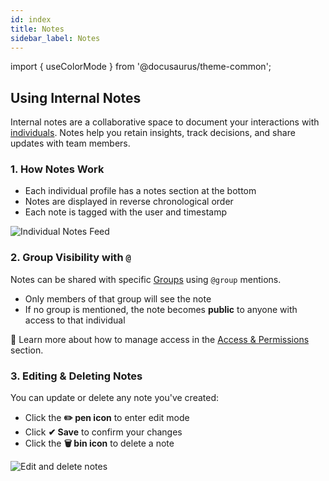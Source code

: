 ```yaml
---
id: index
title: Notes
sidebar_label: Notes
---
```


import { useColorMode } from '@docusaurus/theme-common';

<div class="p-6 bg-white rounded-lg shadow-sm space-y-6">

  <h2 class="h2 text-accent-secondary">Using Internal Notes</h2>

  <p class="body text-gray-dark">
    Internal notes are a collaborative space to document your interactions with <a href="/individuals" class="text-accent-secondary underline">individuals</a>. Notes help you retain insights, track decisions, and share updates with team members.
  </p>

  ### 1. How Notes Work

  <ul class="list-disc pl-6 body">
    <li>Each individual profile has a notes section at the bottom</li>
    <li>Notes are displayed in reverse chronological order</li>
    <li>Each note is tagged with the user and timestamp</li>
  </ul>

  <div style={{ textAlign: 'center' }}>
    <img
      src="/img/notes-list-preview.png"
      alt="Individual Notes Feed"
      style={{
        borderRadius: '0.5rem',
        boxShadow: '0 0 10px rgba(0,0,0,0.05)',
        maxWidth: '100%',
        marginTop: '1rem'
      }}
    />
  </div>

  ### 2. Group Visibility with <code>@</code>

  <p class="body">
    Notes can be shared with specific <a href="/groups" class="text-accent-secondary underline">Groups</a> using <code>@group</code> mentions.
  </p>

  <ul class="list-disc pl-6 body">
    <li>Only members of that group will see the note</li>
    <li>If no group is mentioned, the note becomes <strong>public</strong> to anyone with access to that individual</li>
  </ul>

  <div class="mt-4 text-sm bg-gray-light p-4 rounded text-gray-dark">
    👥 Learn more about how to manage access in the <a href="/access-permissions" class="text-accent-secondary underline">Access & Permissions</a> section.
  </div>

  ### 3. Editing & Deleting Notes

  <p class="body">
    You can update or delete any note you've created:
  </p>

  <ul class="list-disc pl-6 body">
    <li>Click the <strong>✏️ pen icon</strong> to enter edit mode</li>
    <li>Click <strong>✔ Save</strong> to confirm your changes</li>
    <li>Click the <strong>🗑️ bin icon</strong> to delete a note</li>
  </ul>

  <div style={{ textAlign: 'center' }}>
    <img
      src="/img/notes-edit-actions.png"
      alt="Edit and delete notes"
      style={{
        borderRadius: '0.5rem',
        boxShadow: '0 0 10px rgba(0,0,0,0.05)',
        maxWidth: '100%',
        marginTop: '1rem'
      }}
    />
  </div>

</div>